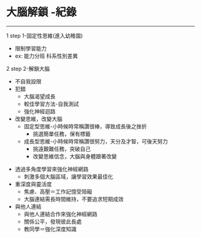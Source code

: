 # 大腦解鎖 -紀錄

---

1 step 1-固定性思維(進入幼稚園)

- 限制學習能力
- ex: 能力分班 科系性別差異

2 step 2-解鎖大腦

- 不自我設限
- 犯錯
  - 大腦渴望成長
  - 較佳學習方法-自我測試
  - 強化神經迴路
- 改變思維，改變大腦
  - 固定型思維-小時候時常稱讚很棒，導致成長後之挫折
    - 挑選簡單任務，保有標籤
  - 成長型思維-小時候時常稱讚很努力，天分及才智，可後天努力
    - 挑遠艱難任務，突破自己
    - 改變思維信念，大腦與身體跟著改變

* 透過多角度學習來強化神經網路
  - 刺激多個大腦區域，讓學習效果最佳化
* 重深度與靈活度
  - 焦慮、高壓＝工作記憶受阻礙
  - 大腦連結需長時間維持，不要追求短期成效
* 與他人連結
  - 與他人連結合作來強化神經網路
  - 關係公平，發現彼此長處
  - 教同學＝強化深度知識
